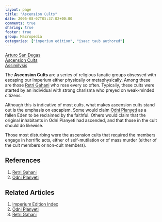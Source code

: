 ```yaml
---
layout: page
title: "Ascension Cults"
date: 2005-08-07T05:37:02+00:00
comments: true
sharing: true
footer: true
group: Macropedia
categories: ["imperium edition", "isaac taub authored"]
---
```


<div class='row'>
	<div class='col-md-4'><a href='/macropedia/arturo-san-degas'>Arturo San Degas</a></div>
	<div class='col-md-4'><a href='/macropedia/ascension-cults'>Ascension Cults</a></div>
	<div class='col-md-4'><a href='/macropedia/assimilysis'>Assimilysis</a></div>
</div>


The **Ascension Cults** are a series of religious fanatic groups obsessed with escaping our Imperium either physically or metaphysically. Among these are those [Retri Gahani](/macropedia/retri-gahani) who rose every so often. Typically, these cults were started by an individual with strong charisma who preyed on weak-minded citizens.

Although this is indicative of most cults, what makes ascension cults stand out is the emphasis on escapism. Some would claim [Odni Planyeti](/macropedia/odni-planyeti) as a fallen Eden to be reclaimed by the faithful. Others would claim that the original inhabitants in Odni Planyeti had ascended, and that those in the cult should do likewise.

Those most disturbing were the ascension cults that required the members engage in horrific acts, either of self-mutilation or of mass murder (either of the cult members or non-cult members).

## References
1. [Retri Gahani](/macropedia/retri-gahani)
1. [Odni Planyeti](/macropedia/odni-planyeti)

## Related Articles

1. [Imperium Edition Index](/macropedia/imperium-edition-index)
2. [Odni Planyeti](/macropedia/odni-planyeti)
3. [Retri Gahani](/macropedia/retri-gahani)


 
